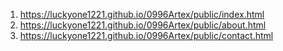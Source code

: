 1. <https://luckyone1221.github.io/0996Artex/public/index.html>
2. <https://luckyone1221.github.io/0996Artex/public/about.html>
2. <https://luckyone1221.github.io/0996Artex/public/contact.html>
